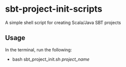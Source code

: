 # sbt-project-init-scripts

A simple shell script for creating Scala/Java SBT projects

## Usage
In the terminal, run the following:
- bash sbt_project_init.sh _project_name_
